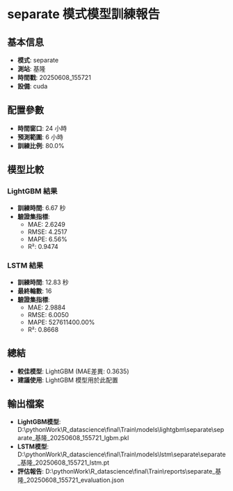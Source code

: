 
# separate 模式模型訓練報告

## 基本信息
- **模式**: separate
- **測站**: 基隆
- **時間戳**: 20250608_155721
- **設備**: cuda

## 配置參數
- **時間窗口**: 24 小時
- **預測範圍**: 6 小時
- **訓練比例**: 80.0%

## 模型比較

### LightGBM 結果

- **訓練時間**: 6.67 秒
- **驗證集指標**:
  - MAE: 2.6249
  - RMSE: 4.2517
  - MAPE: 6.56%
  - R²: 0.9474

### LSTM 結果

- **訓練時間**: 12.83 秒
- **最終輪數**: 16
- **驗證集指標**:
  - MAE: 2.9884
  - RMSE: 6.0050
  - MAPE: 527611400.00%
  - R²: 0.8668

## 總結

- **較佳模型**: LightGBM (MAE差異: 0.3635)
- **建議使用**: LightGBM 模型用於此配置


## 輸出檔案
- **LightGBM模型**: D:\pythonWork\R_datascience\final\Train\models\lightgbm\separate\separate_基隆_20250608_155721_lgbm.pkl
- **LSTM模型**: D:\pythonWork\R_datascience\final\Train\models\lstm\separate\separate_基隆_20250608_155721_lstm.pt
- **評估報告**: D:\pythonWork\R_datascience\final\Train\reports\separate_基隆_20250608_155721_evaluation.json
